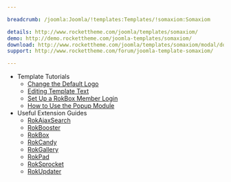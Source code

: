 ```yaml
---

breadcrumb: /joomla:Joomla/!templates:Templates/!somaxiom:Somaxiom

details: http://www.rockettheme.com/joomla/templates/somaxiom/
demo: http://demo.rockettheme.com/joomla-templates/somaxiom/
download: http://www.rockettheme.com/joomla/templates/somaxiom/modal/downloads
support: http://www.rockettheme.com/forum/joomla-template-somaxiom/

---
```


* Template Tutorials
    * [Change the Default Logo](../../basic/how_to_edit_the_logo.md)
    * [Editing Template Text](../../basic/how_to_edit_template_text.md)
    * [Set Up a RokBox Member Login](../../basic/how_to_set_up_a_rokbox_member_login.md)
    * [How to Use the Popup Module](../../basic/how_to_use_popup_module.md)
* Useful Extension Guides
    * [RokAjaxSearch](../../extensions/rokajaxsearch/)
    * [RokBooster](../../extensions/rokbooster/)
    * [RokBox](../../extensions/rokbox/)
    * [RokCandy](../../extensions/rokcandy)
    * [RokGallery](../../extensions/rokgallery/)
    * [RokPad](../../extensions/rokpad/)
    * [RokSprocket](../../extensions/roksprocket/)
    * [RokUpdater](../../extensions/rokupdater/)